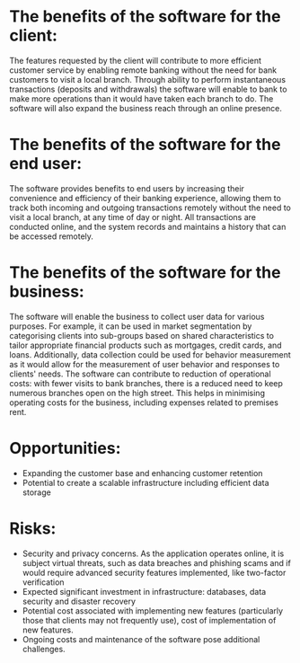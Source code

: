 # The benefits of the software for the client:
The features requested by the client will contribute to more efficient customer service by enabling remote banking without the need for bank customers to visit a local branch.
Through ability to perform instantaneous transactions (deposits and withdrawals) the software will enable to bank to make more operations than it would have taken each branch to do. The software will also expand the business reach through an online presence.

# The benefits of the software for the end user:
The software provides benefits to end users by increasing their convenience and efficiency of their banking experience, allowing them to track both incoming and outgoing transactions remotely without the need to visit a local branch, at any time of day or night. All transactions are conducted online, and the system records and maintains a history that can be accessed remotely. 

# The benefits of the software for the business:
The software will enable the business to collect user data for various purposes. For example, it can be used in market segmentation by categorising clients into sub-groups based on shared characteristics to tailor appropriate financial products such as mortgages, credit cards, and loans. 
Additionally, data collection could be used for behavior measurement as it would allow for the measurement of user behavior and responses to clients' needs.
The software can contribute to reduction of operational costs: with fewer visits to bank branches, there is a reduced need to keep numerous branches open on the high street. This helps in minimising operating costs for the business, including expenses related to premises rent.

# Opportunities: 
- Expanding the customer base and enhancing customer retention
- Potential to create a scalable infrastructure including efficient data storage 

# Risks:
- Security and privacy concerns. As the application operates online, it is subject virtual threats, such as data breaches and phishing scams and if would require advanced security features implemented, like two-factor verification
- Expected significant investment in infrastructure: databases, data security and disaster recovery
- Potential cost associated with implementing new features (particularly those that clients may not frequently use), cost of implementation of new features.
- Ongoing costs and maintenance of the software pose additional challenges.